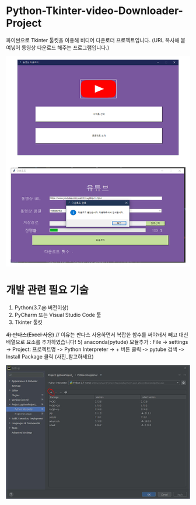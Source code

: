 # Python-Tkinter-video-Downloader-Project

파이썬으로 Tkinter 툴킷을 이용해 비디어 다운로더 프로젝트입니다.
(URL 복사해 붙여넣어 동영상 다운로드 해주는 프로그램입니다.)

![testd.png](testd.png)

# 개발 관련 필요 기술
1) Python(3.7.@ 버전이상)
2) PyCharm 또는 Visual Studio Code 툴
3) Tkinter 툴킷

~~4) 판다스(Excel 사용)~~ // 이유는 판다스 사용하면서 복잡한 함수를 써야돼서 빼고 대신 배열으로 요소를 추가하였습니다!
5) anaconda(pytude) 모듈추가 : File -> settings -> Project: 프로젝트명 -> Python Interpreter -> + 버튼 클릭 -> pytube 검색 -> Install Package 클릭
   (사진_참고하세요)

![img_1.png](img_1.png)
